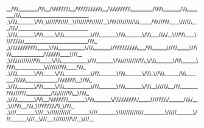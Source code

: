 <p align="left">
__/\\\________/\\\__/\\\\\\\\\\\__/\\\\\\\\\\\\\\\__/\\\\\\\\\\\\\_________/\\\\\_______/\\\_______/\\\____________________________        
 _\/\\\_______\/\\\_\/////\\\///__\///////\\\/////__\/\\\/////////\\\_____/\\\///\\\____\///\\\___/\\\/_____________________________       
  _\/\\\_______\/\\\_____\/\\\___________\/\\\_______\/\\\_______\/\\\___/\\\/__\///\\\____\///\\\\\\/__________________________/\\\_      
   _\/\\\\\\\\\\\\\\\_____\/\\\___________\/\\\_______\/\\\\\\\\\\\\\\___/\\\______\//\\\_____\//\\\\_____________/\\\\\\\\\____\///__     
    _\/\\\/////////\\\_____\/\\\___________\/\\\_______\/\\\/////////\\\_\/\\\_______\/\\\______\/\\\\____________\////////\\\____/\\\_    
     _\/\\\_______\/\\\_____\/\\\___________\/\\\_______\/\\\_______\/\\\_\//\\\______/\\\_______/\\\\\\_____________/\\\\\\\\\\__\/\\\_   
      _\/\\\_______\/\\\_____\/\\\___________\/\\\_______\/\\\_______\/\\\__\///\\\__/\\\_______/\\\////\\\__________/\\\/////\\\__\/\\\_  
       _\/\\\_______\/\\\__/\\\\\\\\\\\_______\/\\\_______\/\\\\\\\\\\\\\/_____\///\\\\\/______/\\\/___\///\\\__/\\\_\//\\\\\\\\/\\_\/\\\_ 
        _\///________\///__\///////////________\///________\/////////////_________\/////_______\///_______\///__\///___\////////\//__\///__
</p>
